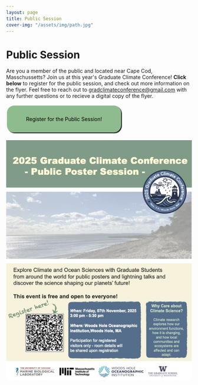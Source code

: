 ```yaml
---
layout: page
title: Public Session 
cover-img: "/assets/img/path.jpg"
---
```


# Public Session

Are you a member of the public and located near Cape Cod, Masschussetts? Join us at this year's Graduate Climate Conference! __Click below__ to register for the public session, and check out more information on the flyer. Feel free to reach out to [gradclimateconference@gmail.com](mailto:gradclimateconference@gmail.com) with any further questions or to recieve a digital copy of the flyer. 

<style>
.button {
  border: none;
  color: black;
  padding: 1.5rem 3rem;
  text-align: center;
  text-decoration: none;
  display: inline-block;
  margin: 4px 2px;
  transition-duration: 0.3s;
  cursor: pointer;
  background-color: #8FBC8F; 
  border: 4px solid #8FBC8F;
  border-radius: 20px;
  box-shadow: 2px 2px 2px black;
}

.button:hover {
  background-color:lightgray;
  color: #0085A1;
  box-shadow: 2px 2px 2px black;
  text-decoration: underline;
}
</style>
<div class="text-center">
  <a target="_blank" href="https://docs.google.com/forms/d/e/1FAIpQLSdvyIUYwE3fk5hPQVVDuebDebmVAjGMI1fc8hbaW93qJe4yZw/viewform">
    <div class="button">Register for the Public Session!</div>
  </a>
</div>

<br>  

<div align="center">
<img src="/assets/img/GCC_Public_Poster.jpg" alt="Public session flyer">
</div>

